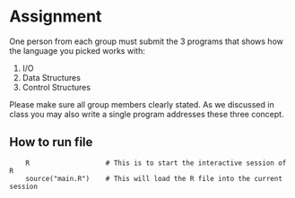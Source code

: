 # Assignment
One person from each group must submit the 3 programs that shows how the language you picked works with:
1. I/O
2. Data Structures
3. Control Structures

Please make sure all group members clearly stated. As we discussed in class you may also write a single program addresses these three concept. 

## How to run file
 
``` 
	R 					# This is to start the interactive session of R
	source("main.R") 	# This will load the R file into the current session
```
